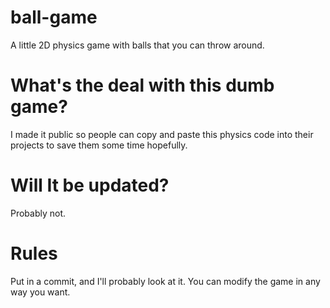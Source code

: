 # ball-game
A little 2D physics game with balls that you can throw around.
# What's the deal with this dumb game?
I made it public so people can copy and paste this physics code into their projects to save them some time hopefully.
# Will It be updated?
Probably not.
# Rules
Put in a commit, and I'll probably look at it.
You can modify the game in any way you want.


